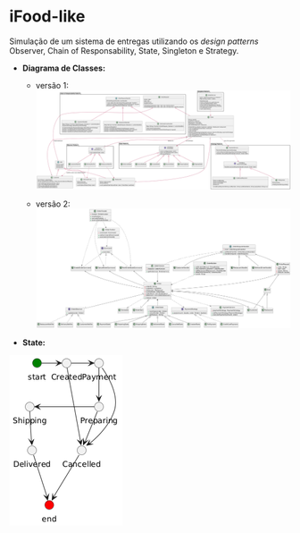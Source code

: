 # iFood-like

Simulação de um sistema de entregas utilizando os *design patterns* Observer, Chain of Responsability, State, Singleton e Strategy.

* **Diagrama de Classes:**
    * versão 1:
![Diagrama de Classe](./diagrama.png)

    * versão 2:
![Segundo Diagrama](./diagram2.png)
* **State:**

![States](./estados.png)